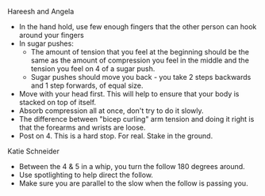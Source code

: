 Hareesh and Angela

* In the hand hold, use few enough fingers that the other person can hook around your fingers
* In sugar pushes:
  * The amount of tension that you feel at the beginning should be the same as the amount of compression you feel in the middle and the tension you feel on 4 of a sugar push.
  * Sugar pushes should move you back - you take 2 steps backwards and 1 step forwards, of equal size.
* Move with your head first.  This will help to ensure that your body is stacked on top of itself.
* Absorb compression all at once, don't try to do it slowly.
* The difference between "bicep curling" arm tension and doing it right is that the forearms and wrists are loose.
* Post on 4.  This is a hard stop.  For real.  Stake in the ground.

Katie Schneider

* Between the 4 & 5 in a whip, you turn the follow 180 degrees around.
* Use spotlighting to help direct the follow.
* Make sure you are parallel to the slow when the follow is passing you.
